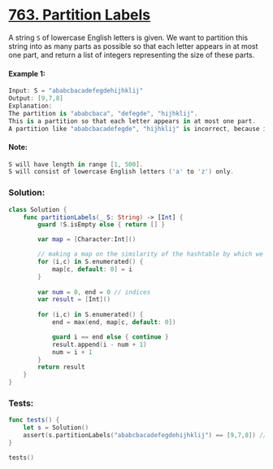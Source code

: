 # [763. Partition Labels](https://leetcode.com/problems/partition-labels/) 

A string ```S``` of lowercase English letters is given. We want to partition this string into as many parts as possible so that each letter appears in at most one part, and return a list of integers representing the size of these parts.

#### Example 1:
```swift
Input: S = "ababcbacadefegdehijhklij"
Output: [9,7,8]
Explanation:
The partition is "ababcbaca", "defegde", "hijhklij".
This is a partition so that each letter appears in at most one part.
A partition like "ababcbacadefegde", "hijhklij" is incorrect, because it splits S into less parts.
``` 

#### Note:
```swift
S will have length in range [1, 500].
S will consist of lowercase English letters ('a' to 'z') only.
```

### Solution:
```swift
class Solution {
    func partitionLabels(_ S: String) -> [Int] {
        guard !S.isEmpty else { return [] }

        var map = [Character:Int]()

        // making a map on the similarity of the hashtable by which we will search
        for (i,c) in S.enumerated() {
            map[c, default: 0] = i
        }
        
        var num = 0, end = 0 // indices
        var result = [Int]()
        
        for (i,c) in S.enumerated() {
            end = max(end, map[c, default: 0])

            guard i == end else { continue }
            result.append(i - num + 1)
            num = i + 1
        }
        return result
    }
}
```
### Tests:
```swift
func tests() {
    let s = Solution()
    assert(s.partitionLabels("ababcbacadefegdehijhklij") == [9,7,8]) // good
}

tests()
```
